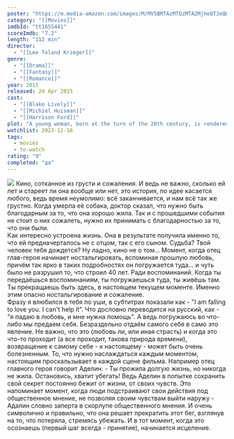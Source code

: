 ```yaml
---
poster: "https://m.media-amazon.com/images/M/MV5BMTAzMTQzMTA2MjheQTJeQWpwZ15BbWU4MDk2MTg2MzUx._V1_SX300.jpg"
category: "[[Movies]]"
imdbId: "tt1655441"
scoreImdb: "7.2"
length: "112 min"
director: 
  - "[[Lee Toland Krieger]]"
genre: 
  - "[[Drama]]"
  - "[[Fantasy]]"
  - "[[Romance]]"
year: 2015
released: 24 Apr 2015
cast: 
  - "[[Blake Lively]]"
  - "[[Michiel Huisman]]"
  - "[[Harrison Ford]]"
plot: "A young woman, born at the turn of the 20th century, is rendered ageless after an accident. After many solitary years, she meets a man who complicates the eternal life she has settled into."
watchlist: 2023-12-16
tags: 
  - movies
  - to-watch
rating: "9"
completed: "да"
---
```

![](https://m.media-amazon.com/images/M/MV5BMTAzMTQzMTA2MjheQTJeQWpwZ15BbWU4MDk2MTg2MzUx._V1_SX300.jpg)
Кино, сотканное из грусти и сожаления. И ведь не важно, сколько ей лет и стареет ли она вообще или нет, это история, по идее касается любого, ведь время неумолимо: всё заканчивается, и нам всё так же грустно. Когда умерла её собака, доктор сказал, что нужно быть благодарным за то, что она хорошо жила. Так и с прошедшими события не стоит о них сожалеть, нужно их принимать с благодарностью за то, что они были.  
Как интересно устроена жизнь. Она в результате получила именно то, что ей предначерталось не с отцом, так с его сыном. Судьба? Твой человек тебя дождется? Ну ладно, кино не о том...
Момент, когда отец глав-героя начинает ностальгировать, вспоминая прошлую любовь, причём так ярко в таких подробностях он погружается туда... и чуть было не разрушил то, что строил 40 лет. Ради воспоминаний. Когда ты передаёшься воспоминаниям, ты погружаешься туда, ты живёшь там. Ты прекращаешь быть здесь, в настоящем текущем моменте. Именно этим опасно ностальгирование и сожаление.  
Фразу я влюбился в тебя по уши, в субтитрах показали как - "I am falling to love you. I can't help it". Что дословно переводится на русский, как - "я падаю в любовь, и мне нужна помощь". А ведь погружаюсь во что-либо мы предаем себя. Безраздельно отдаём самого себя в само это явление. Не важно, что это (любовь ли, или иная страсть) и когда это что-то проходит (а все проходит, такова природа времени), возвращение к самому себе - к настоящему - может быть очень болезненным.
То, что нужно наслаждаться каждым моментом, настоящим проскальзывает в каждой сцене фильма. Например отец главного героя говорит Аделин: - Ты прожила долгую жизнь, но никогда не жила. Остановись, хватит убегать! Ведь Аделин в попытке сохранить свой секрет постоянно бежит от жизни, от своих чувств. Это напоминает момент, когда люди подстраивают свои действия под общественное мнение, не позволяя своим чувствам выйти наружу - Адалин словно заперта в скорлупе общественного мнения. И очень символично и правильно, что она решает прекратить этот бег, взглянув на то, что потеряла, стремясь убежать. И в тот момент, когда это осознаешь (первый шаг всегда - принятие), начинается исцеление.
